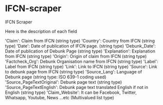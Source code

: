 # IFCN-scraper
IFCN Scraper

Here is the description of each field

'Claim': Claim from IFCN (string type)
'Country': Country from IFCN (string type)
'Date': Date of publication of IFCN page. (string type)
'Debunk_Date': Date of publication of Debunk Page (string type)
'Explanation': Explanation from IFCN (string type)
'Origin': Origin of claim from IFCN (string type)
'Factcheck_Org': Debunk Organisation name from IFCN (string type)
'Label': Label from IFCN (string type)
'Link': Link to IFCN (string type)
'Source': Link to debunk page from IFCN (string type)
'Source_Lang': Language of Debunk page (string type: ISO 639-1 coding used)
'Source_PageTextOriginal': Debunk page text (string type)
'Source_PageTextEnglish': Debunk page text translated English if not in English (string type)
'Claim_Website': It can be Facebook, Twitter, Whatsapp, Youtube, News ...etc (Multivalued list type)
